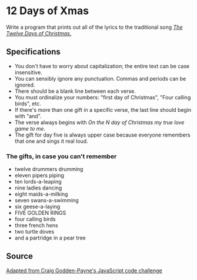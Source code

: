 # 12 Days of Xmas

Write a program that prints out all of the lyrics to the traditional song [_The Twelve Days of Christmas_.](https://en.wikipedia.org/wiki/The_Twelve_Days_of_Christmas_(song))

## Specifications
- You don't have to worry about capitalization; the entire text can be case insensitive.
- You can sensibly ignore any punctuation. Commas and periods can be ignored.
- There should be a blank line between each verse.
- You must ordinalize your numbers: "first day of Christmas", "Four calling birds", etc.
- If there's more than one gift in a specific verse, the last line should begin with "and".
- The verse always begins with _On the N day of Christmas my true love game to me_.
- The gift for day five is always upper case because everyone remembers that one and sings it real loud.

### The gifts, in case you can't remember
- twelve drummers drumming
- eleven pipers piping
- ten lords-a-leaping
- nine ladies dancing
- eight maids-a-milking
- seven swans-a-swimming
- six geese-a-laying
- FIVE GOLDEN RINGS
- four calling birds
- three french hens
- two turtle doves
- and a partridge in a pear tree

## Source
[Adapted from Craig Godden-Payne's JavaScript code challenge](http://craig.goddenpayne.co.uk/2015/12/12-days-of-christmas-code-kata.html)
